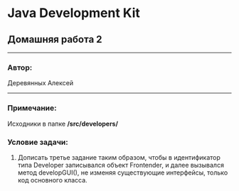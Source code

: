 # Java Development Kit
## Домашняя работа 2
* **
### Автор:
Деревянных Алексей
* **
### Примечание:

Исходники в папке **/src/developers/**

### Условие задачи:

1. Дописать третье задание таким образом, чтобы в идентификатор типа Developer записывался объект Frontender, и далее вызывался метод developGUI(), не изменяя существующие интерфейсы, только код основного класса.
